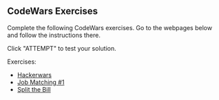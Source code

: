 ## CodeWars Exercises

Complete the following CodeWars exercises. Go to the webpages below and follow the instructions there.

Click "ATTEMPT" to test your solution.

Exercises:

- [Hackerwars](https://www.codewars.com/kata/crash-override/train/javascript)
- [Job Matching #1](https://www.codewars.com/kata/56c22c5ae8b139416c00175d/train/javascript)
- [Split the Bill](https://www.codewars.com/kata/5641275f07335295f10000d0/train/javascript)
